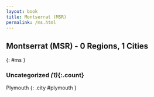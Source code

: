 ```yaml
---
layout: book
title: Montserrat (MSR)
permalink: /ms.html
---
```


## Montserrat (MSR) - 0 Regions, 1 Cities
{: #ms }





### Uncategorized _(1)_{:.count}


Plymouth  {: .city #plymouth } <br>


 
